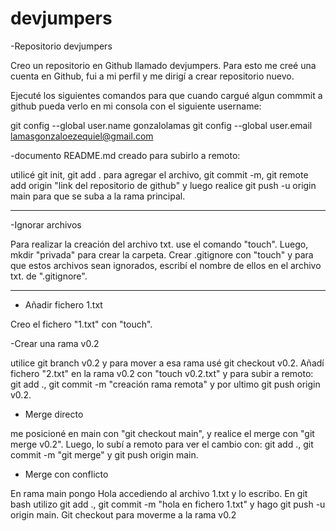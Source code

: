 # devjumpers

-Repositorio devjumpers

Creo un repositorio en Github llamado devjumpers. Para esto me creé una cuenta en Github, fui a mi perfil y me dirigí a crear repositorio nuevo.

Ejecuté los siguientes comandos para que cuando cargué algun commmit a github pueda verlo en mi consola con el siguiente username:

git config --global user.name gonzalolamas
git config --global user.email lamasgonzaloezequiel@gmail.com

-documento README.md creado para subirlo a remoto:

utilicé git init, git add . para agregar el archivo, git commit -m, git remote add origin "link del repositorio de github" y luego realice git push -u origin main para que se suba a la rama principal.
 
-------

-Ignorar archivos

Para realizar la creación del archivo txt. use el comando "touch". Luego, mkdir "privada" para crear la carpeta.
Crear .gitignore con "touch" y para que estos archivos sean ignorados, escribí el nombre de ellos en el archivo txt. de ".gitignore".

-----

- Añadir fichero 1.txt

Creo el fichero "1.txt" con "touch". 

-Crear una rama v0.2

utilice git branch v0.2 y para mover a esa rama usé git checkout v0.2. 
Añadí fichero "2.txt" en la rama v0.2 con "touch v0.2.txt" y para subir a remoto: git add ., git commit -m "creación rama remota" y por ultimo git push origin v0.2.

- Merge directo

me posicioné en main con "git checkout main", y realice el merge con "git merge v0.2". Luego, lo subí a remoto para ver el cambio con: git add ., git commit -m "git merge" y git push origin main.

- Merge con conflicto

En rama main pongo Hola accediendo al archivo 1.txt y lo escribo. En git bash utilizo git add ., git commit -m "hola en fichero 1.txt" y hago git push -u origin main. 
Git checkout para moverme a la rama v0.2
